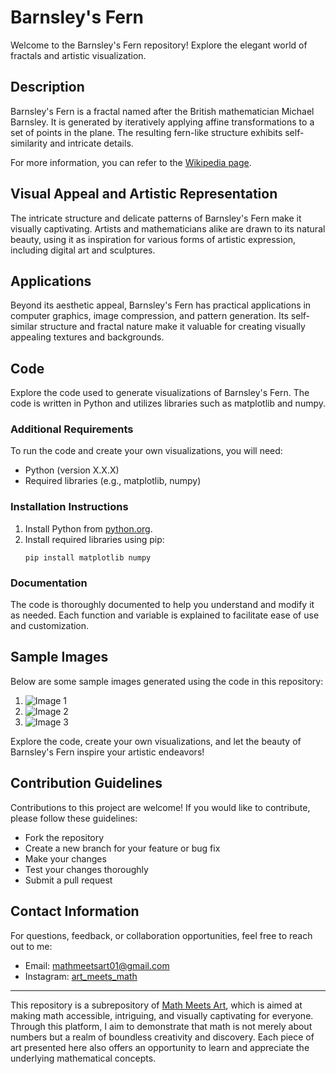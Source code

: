 # Barnsley's Fern

Welcome to the Barnsley's Fern repository! Explore the elegant world of fractals and artistic visualization.

## Description

Barnsley's Fern is a fractal named after the British mathematician Michael Barnsley. It is generated by iteratively applying affine transformations to a set of points in the plane. The resulting fern-like structure exhibits self-similarity and intricate details.

For more information, you can refer to the [Wikipedia page](https://en.wikipedia.org/wiki/Barnsley_fern).

## Visual Appeal and Artistic Representation

The intricate structure and delicate patterns of Barnsley's Fern make it visually captivating. Artists and mathematicians alike are drawn to its natural beauty, using it as inspiration for various forms of artistic expression, including digital art and sculptures.

## Applications

Beyond its aesthetic appeal, Barnsley's Fern has practical applications in computer graphics, image compression, and pattern generation. Its self-similar structure and fractal nature make it valuable for creating visually appealing textures and backgrounds.

## Code

Explore the code used to generate visualizations of Barnsley's Fern. The code is written in Python and utilizes libraries such as matplotlib and numpy.

### Additional Requirements

To run the code and create your own visualizations, you will need:

- Python (version X.X.X)
- Required libraries (e.g., matplotlib, numpy)

### Installation Instructions

1. Install Python from [python.org](https://www.python.org/downloads/).
2. Install required libraries using pip:
    ```
    pip install matplotlib numpy
    ```

### Documentation

The code is thoroughly documented to help you understand and modify it as needed. Each function and variable is explained to facilitate ease of use and customization.

## Sample Images

Below are some sample images generated using the code in this repository:

1. ![Image 1](image1.png)
2. ![Image 2](image2.png)
3. ![Image 3](image3.png)

Explore the code, create your own visualizations, and let the beauty of Barnsley's Fern inspire your artistic endeavors!

## Contribution Guidelines

Contributions to this project are welcome! If you would like to contribute, please follow these guidelines:
- Fork the repository
- Create a new branch for your feature or bug fix
- Make your changes
- Test your changes thoroughly
- Submit a pull request

## Contact Information

For questions, feedback, or collaboration opportunities, feel free to reach out to me:
- Email: mathmeetsart01@gmail.com
- Instagram: [art_meets_math](https://www.instagram.com/art_meets_math/)

---

This repository is a subrepository of [Math Meets Art](https://www.instagram.com/art_meets_math/), which is aimed at making math accessible, intriguing, and visually captivating for everyone. Through this platform, I aim to demonstrate that math is not merely about numbers but a realm of boundless creativity and discovery. Each piece of art presented here also offers an opportunity to learn and appreciate the underlying mathematical concepts.

